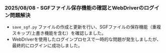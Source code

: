 ### 2025/08/08 - SGFファイル保存機能の確認とWebDriverのログイン問題解決

- `save_sgf.py` ファイルの作成と更新を行い、SGFファイルの保存機能（重複スキップ/上書き機能を含む）を確認しました。
- WebDriverを使用したログインプロセスで一時的な問題が発生しましたが、最終的にログインに成功しました。